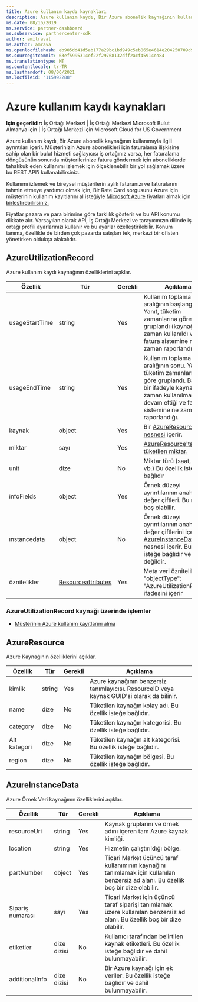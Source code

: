 ```yaml
---
title: Azure kullanım kaydı kaynakları
description: Azure kullanım kaydı, Bir Azure abonelik kaynağının kullanımıyla ilgili ayrıntıları içerir.
ms.date: 08/16/2019
ms.service: partner-dashboard
ms.subservice: partnercenter-sdk
author: amitravat
ms.author: amrava
ms.openlocfilehash: eb905dd41d5ab177a29bc1bd949c5eb865e4614e204250709d91f1a31304b267
ms.sourcegitcommit: 63ef5995314ef22f29768132dff2acf45914ea84
ms.translationtype: MT
ms.contentlocale: tr-TR
ms.lasthandoff: 08/06/2021
ms.locfileid: "115992288"
---
```

# <a name="azure-utilization-record-resources"></a>Azure kullanım kaydı kaynakları

**Için geçerlidir:** İş Ortağı Merkezi | İş Ortağı Merkezi Microsoft Bulut Almanya için | İş Ortağı Merkezi için Microsoft Cloud for US Government

Azure kullanım kaydı, Bir Azure abonelik kaynağının kullanımıyla ilgili ayrıntıları içerir. Müşterinizin Azure abonelikleri için faturalama ilişkisine sahip olan bir bulut hizmeti sağlayıcısı iş ortağınız varsa, her faturalama döngüsünün sonunda müşterilerinize fatura göndermek için aboneliklerde tahakkuk eden kullanımı izlemek için ölçeklenebilir bir yol sağlamak üzere bu REST API'i kullanabilirsiniz.

Kullanımı izlemek ve bireysel müşterilerin aylık faturanızı ve faturalarını tahmin etmeye yardımcı olmak için, Bir Rate Card sorgusunu Azure için müşterinin kullanım kayıtlarını al isteğiyle [Microsoft Azure](get-prices-for-microsoft-azure.md) fiyatları almak için [birleştirebilirsiniz.](get-a-customer-s-utilization-record-for-azure.md)

Fiyatlar pazara ve para birimine göre farklılık gösterir ve bu API konumu dikkate alır. Varsayılan olarak API, İş Ortağı Merkezi ve tarayıcınızın dilinde iş ortağı profili ayarlarınızı kullanır ve bu ayarlar özelleştirilebilir. Konum tanıma, özellikle de birden çok pazarda satışları tek, merkezi bir ofisten yönetirken oldukça alakalıdır.

## <a name="azureutilizationrecord"></a>AzureUtilizationRecord

Azure kullanım kaydı kaynağının özelliklerini açıklar.

| Özellik       | Tür                                      | Gerekli | Açıklama                                                                                                                                                                             |
|----------------|-------------------------------------------|----------|-----------------------------------------------------------------------------------------------------------------------------------------------------------------------------------------|
| usageStartTime | string                                    | Yes      | Kullanım toplama zaman aralığının başlangıcı. Yanıt, tüketim zamanlarına göre gruplandı (kaynağın ne zaman kullanıldı ve fatura sistemine ne zaman raporlandığı). |
| usageEndTime   | string                                    | Yes      | Kullanım toplama zaman aralığının sonu. Yanıt, tüketim zamanlarına göre gruplandı. Başka bir ifadeyle kaynağın ne zaman kullanılmaya devam ettiği ve fatura sistemine ne zaman raporlandığı.   |
| kaynak       | object                                    | Yes      | Bir [AzureResource nesnesi](#azureresource) içerir.                                                                                                                                     |
| miktar       | sayı                                    | Yes      | [AzureResource'ta tüketilen miktar.](#azureresource)                                                                                                                           |
| unit           | dize                                    | No       | Miktar türü (saat, bayt vb.) Bu özellik isteğe bağlıdır                                                                                                                     |
| infoFields     | object                                    | Yes      | Örnek düzeyi ayrıntılarının anahtar-değer çiftleri. Bu nesne boş olabilir.                                                                                                                    |
| ınstancedata   | object                                    | No       | Örnek düzeyi ayrıntılarının anahtar-değer çiftlerini içeren [bir AzureInstanceData](#azureinstancedata) nesnesi içerir. Bu özellik isteğe bağlıdır ve dahil değildir.                  |
| öznitelikler     | [Resourceattributes](utility-resources.md#resourceattributes) | Yes      | Meta veri öznitelikleri. "objectType": "AzureUtilizationRecord" ifadesini içerir                                                                                                                |

### <a name="operations-on-the-azureutilizationrecord-resource"></a>AzureUtilizationRecord kaynağı üzerinde işlemler

- [Müşterinin Azure kullanım kayıtlarını alma](get-a-customer-s-utilization-record-for-azure.md)

## <a name="azureresource"></a>AzureResource

Azure Kaynağının özelliklerini açıklar.

| Özellik    | Tür   | Gerekli | Açıklama                                                                         |
|-------------|--------|----------|-------------------------------------------------------------------------------------|
| kimlik          | string | Yes      | Azure kaynağının benzersiz tanımlayıcısı. ResourceID veya kaynak GUID'si olarak da bilinir. |
| name        | dize | No       | Tüketilen kaynağın kolay adı. Bu özellik isteğe bağlıdır.            |
| category    | dize | No       | Tüketilen kaynağın kategorisi. Bu özellik isteğe bağlıdır.                   |
| Alt kategori | dize | No       | Tüketilen kaynağın alt kategorisi. Bu özellik isteğe bağlıdır.               |
| region      | dize | No       | Tüketilen kaynağın bölgesi. Bu özellik isteğe bağlıdır.                     |

## <a name="azureinstancedata"></a>AzureInstanceData

Azure Örnek Veri kaynağının özelliklerini açıklar.

| Özellik       | Tür             | Gerekli | Açıklama                                                                                                        |
|----------------|------------------|----------|--------------------------------------------------------------------------------------------------------------------|
| resourceUri    | string           | Yes      | Kaynak gruplarını ve örnek adını içeren tam Azure kaynak kimliği.                   |
| location       | string           | Yes      | Hizmetin çalıştırıldığı bölge.                                                                               |
| partNumber     | object           | Yes      | Ticari Market üçüncü taraf kullanımının kaynağını tanımlamak için kullanılan benzersiz ad alanı. Bu özellik boş bir dize olabilir. |
| Sipariş numarası    | sayı           | Yes      | Ticari Market için üçüncü taraf siparişi tanımlamak üzere kullanılan benzersiz ad alanı. Bu özellik boş bir dize olabilir.          |
| etiketler           | dize dizisi | No       | Kullanıcı tarafından belirtilen kaynak etiketleri. Bu özellik isteğe bağlıdır ve dahil bulunmayabilir.                            |
| additionalInfo | dize dizisi | No       | Bir Azure kaynağı için ek veriler. Bu özellik isteğe bağlıdır ve dahil bulunmayabilir.                          |